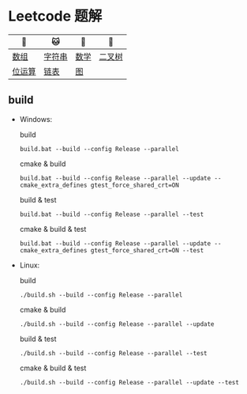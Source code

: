 # Leetcode 题解

| :tiger:                            | :cat:                      | :dog:               | :dragon:                     |
| ---------------------------------- | -------------------------- | ------------------- | ---------------------------- |
| [数组](doc/array.md)               | [字符串](doc/str.md)       | [数学](doc/math.md) | [二叉树](doc/binary_tree.md) |
| [位运算](doc/bitwise_operation.md) | [链表](doc/linked_list.md) | [图](doc/graph.md)  |                              |

## build


- Windows:

  build

  ```shell
  build.bat --build --config Release --parallel
  ```

  cmake & build

  ```shell
  build.bat --build --config Release --parallel --update --cmake_extra_defines gtest_force_shared_crt=ON
  ```

  build & test

  ```shell
  build.bat --build --config Release --parallel --test
  ```

  cmake & build & test

  ```shell
  build.bat --build --config Release --parallel --update --cmake_extra_defines gtest_force_shared_crt=ON --test
  ```

- Linux:

  build
  
  ```shell
  ./build.sh --build --config Release --parallel
  ```

  cmake & build
  
  ```shell
  ./build.sh --build --config Release --parallel --update
  ```
  
  build & test
  
  ```shell
  ./build.sh --build --config Release --parallel --test
  ```
  
  cmake & build & test
  
  ```shell
  ./build.sh --build --config Release --parallel --update --test
  ```

